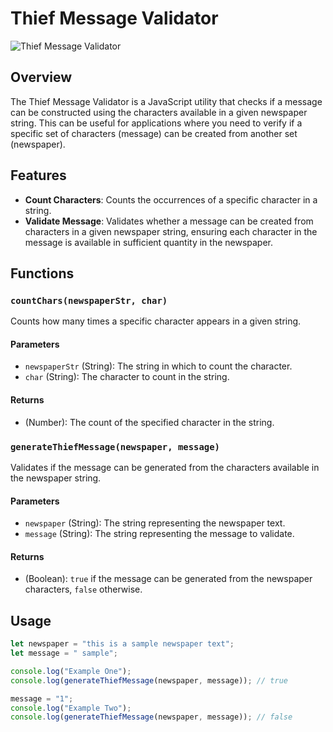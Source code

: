 # Thief Message Validator

![Thief Message Validator]([https://imgur.com/GCTkUd9](https://i.imgur.com/GCTkUd9.png))


## Overview

The Thief Message Validator is a JavaScript utility that checks if a message can be constructed using the characters available in a given newspaper string. This can be useful for applications where you need to verify if a specific set of characters (message) can be created from another set (newspaper).

## Features

- **Count Characters**: Counts the occurrences of a specific character in a string.
- **Validate Message**: Validates whether a message can be created from characters in a given newspaper string, ensuring each character in the message is available in sufficient quantity in the newspaper.

## Functions

### `countChars(newspaperStr, char)`

Counts how many times a specific character appears in a given string.

#### Parameters

- `newspaperStr` (String): The string in which to count the character.
- `char` (String): The character to count in the string.

#### Returns

- (Number): The count of the specified character in the string.

### `generateThiefMessage(newspaper, message)`

Validates if the message can be generated from the characters available in the newspaper string.

#### Parameters

- `newspaper` (String): The string representing the newspaper text.
- `message` (String): The string representing the message to validate.

#### Returns

- (Boolean): `true` if the message can be generated from the newspaper characters, `false` otherwise.

## Usage

```javascript
let newspaper = "this is a sample newspaper text";
let message = " sample";

console.log("Example One");
console.log(generateThiefMessage(newspaper, message)); // true

message = "1";
console.log("Example Two");
console.log(generateThiefMessage(newspaper, message)); // false
```
